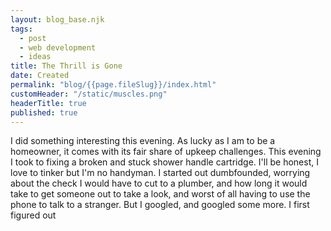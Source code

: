 ```yaml
---
layout: blog_base.njk
tags: 
  - post
  - web development
  - ideas
title: The Thrill is Gone
date: Created
permalink: "blog/{{page.fileSlug}}/index.html"
customHeader: "/static/muscles.png"
headerTitle: true
published: true
---
```


I did something interesting this evening. As lucky as I am to be a homeowner, it comes with its fair share of upkeep challenges. This evening I took to fixing a broken and stuck shower handle cartridge. I'll be honest, I love to tinker but I'm no handyman. I started out dumbfounded, worrying about the check I would have to cut to a plumber, and how long it would take to get someone out to take a look, and worst of all having to use the phone to talk to a stranger. But I googled, and googled some more. I first figured out 